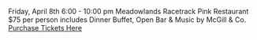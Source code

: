 Friday, April 8th
6:00 - 10:00 pm
Meadowlands Racetrack
Pink Restaurant
$75 per person includes Dinner Buffet, Open Bar & Music by McGill & Co.
[Purchase Tickets Here](https://rutherfordnj.recdesk.com/Community/Program/Detail?programId=213)
